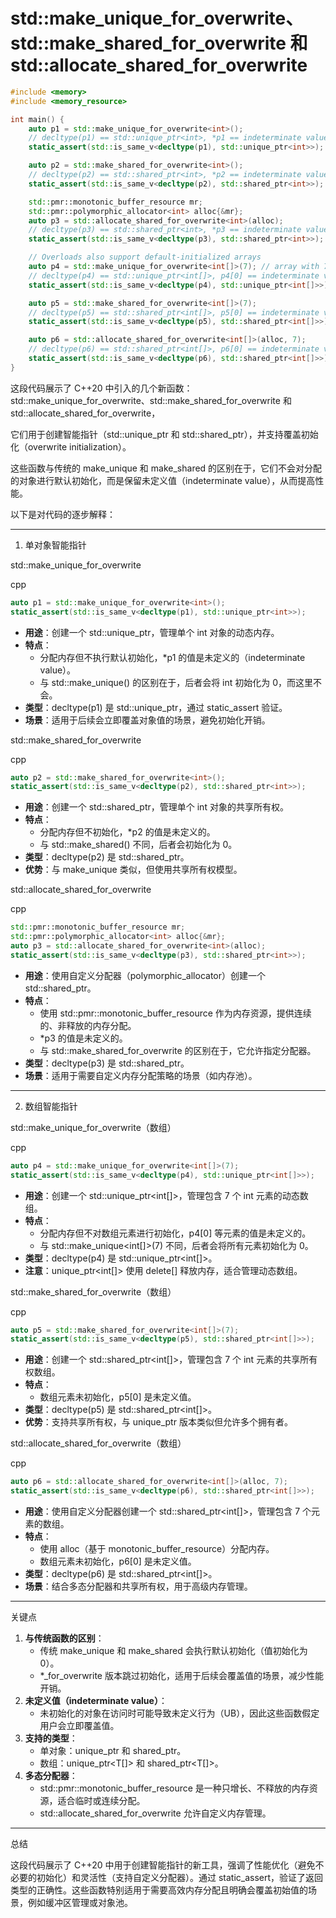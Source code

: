 # std::make_unique_for_overwrite、std::make_shared_for_overwrite 和 std::allocate_shared_for_overwrite

```C++
#include <memory>
#include <memory_resource>

int main() {
    auto p1 = std::make_unique_for_overwrite<int>();
    // decltype(p1) == std::unique_ptr<int>, *p1 == indeterminate value
    static_assert(std::is_same_v<decltype(p1), std::unique_ptr<int>>);

    auto p2 = std::make_shared_for_overwrite<int>();
    // decltype(p2) == std::shared_ptr<int>, *p2 == indeterminate value
    static_assert(std::is_same_v<decltype(p2), std::shared_ptr<int>>);

    std::pmr::monotonic_buffer_resource mr;
    std::pmr::polymorphic_allocator<int> alloc{&mr};
    auto p3 = std::allocate_shared_for_overwrite<int>(alloc);
    // decltype(p3) == std::shared_ptr<int>, *p3 == indeterminate value
    static_assert(std::is_same_v<decltype(p3), std::shared_ptr<int>>);

    // Overloads also support default-initialized arrays
    auto p4 = std::make_unique_for_overwrite<int[]>(7); // array with 7 elements
    // decltype(p4) == std::unique_ptr<int[]>, p4[0] == indeterminate value
    static_assert(std::is_same_v<decltype(p4), std::unique_ptr<int[]>>);

    auto p5 = std::make_shared_for_overwrite<int[]>(7);
    // decltype(p5) == std::shared_ptr<int[]>, p5[0] == indeterminate value
    static_assert(std::is_same_v<decltype(p5), std::shared_ptr<int[]>>);

    auto p6 = std::allocate_shared_for_overwrite<int[]>(alloc, 7);
    // decltype(p6) == std::shared_ptr<int[]>, p6[0] == indeterminate value
    static_assert(std::is_same_v<decltype(p6), std::shared_ptr<int[]>>);
}
```

这段代码展示了 C++20 中引入的几个新函数：std::make_unique_for_overwrite、std::make_shared_for_overwrite 和 std::allocate_shared_for_overwrite，

它们用于创建智能指针（std::unique_ptr 和 std::shared_ptr），并支持覆盖初始化（overwrite initialization）。

这些函数与传统的 make_unique 和 make_shared 的区别在于，它们不会对分配的对象进行默认初始化，而是保留未定义值（indeterminate value），从而提高性能。

以下是对代码的逐步解释：

------

1. 单对象智能指针

std::make_unique_for_overwrite

cpp

```cpp
auto p1 = std::make_unique_for_overwrite<int>();
static_assert(std::is_same_v<decltype(p1), std::unique_ptr<int>>);
```

- **用途**：创建一个 std::unique_ptr<int>，管理单个 int 对象的动态内存。
- **特点**：
  - 分配内存但不执行默认初始化，*p1 的值是未定义的（indeterminate value）。
  - 与 std::make_unique<int>() 的区别在于，后者会将 int 初始化为 0，而这里不会。
- **类型**：decltype(p1) 是 std::unique_ptr<int>，通过 static_assert 验证。
- **场景**：适用于后续会立即覆盖对象值的场景，避免初始化开销。

std::make_shared_for_overwrite

cpp

```cpp
auto p2 = std::make_shared_for_overwrite<int>();
static_assert(std::is_same_v<decltype(p2), std::shared_ptr<int>>);
```

- **用途**：创建一个 std::shared_ptr<int>，管理单个 int 对象的共享所有权。
- **特点**：
  - 分配内存但不初始化，*p2 的值是未定义的。
  - 与 std::make_shared<int>() 不同，后者会初始化为 0。
- **类型**：decltype(p2) 是 std::shared_ptr<int>。
- **优势**：与 make_unique 类似，但使用共享所有权模型。

std::allocate_shared_for_overwrite

cpp

```cpp
std::pmr::monotonic_buffer_resource mr;
std::pmr::polymorphic_allocator<int> alloc{&mr};
auto p3 = std::allocate_shared_for_overwrite<int>(alloc);
static_assert(std::is_same_v<decltype(p3), std::shared_ptr<int>>);
```

- **用途**：使用自定义分配器（polymorphic_allocator）创建一个 std::shared_ptr<int>。
- **特点**：
  - 使用 std::pmr::monotonic_buffer_resource 作为内存资源，提供连续的、非释放的内存分配。
  - *p3 的值是未定义的。
  - 与 std::make_shared_for_overwrite 的区别在于，它允许指定分配器。
- **类型**：decltype(p3) 是 std::shared_ptr<int>。
- **场景**：适用于需要自定义内存分配策略的场景（如内存池）。

------

2. 数组智能指针

std::make_unique_for_overwrite（数组）

cpp

```cpp
auto p4 = std::make_unique_for_overwrite<int[]>(7);
static_assert(std::is_same_v<decltype(p4), std::unique_ptr<int[]>>);
```

- **用途**：创建一个 std::unique_ptr<int[]>，管理包含 7 个 int 元素的动态数组。
- **特点**：
  - 分配内存但不对数组元素进行初始化，p4[0] 等元素的值是未定义的。
  - 与 std::make_unique<int[]>(7) 不同，后者会将所有元素初始化为 0。
- **类型**：decltype(p4) 是 std::unique_ptr<int[]>。
- **注意**：unique_ptr<int[]> 使用 delete[] 释放内存，适合管理动态数组。

std::make_shared_for_overwrite（数组）

cpp

```cpp
auto p5 = std::make_shared_for_overwrite<int[]>(7);
static_assert(std::is_same_v<decltype(p5), std::shared_ptr<int[]>>);
```

- **用途**：创建一个 std::shared_ptr<int[]>，管理包含 7 个 int 元素的共享所有权数组。
- **特点**：
  - 数组元素未初始化，p5[0] 是未定义值。
- **类型**：decltype(p5) 是 std::shared_ptr<int[]>。
- **优势**：支持共享所有权，与 unique_ptr 版本类似但允许多个拥有者。

std::allocate_shared_for_overwrite（数组）

cpp

```cpp
auto p6 = std::allocate_shared_for_overwrite<int[]>(alloc, 7);
static_assert(std::is_same_v<decltype(p6), std::shared_ptr<int[]>>);
```

- **用途**：使用自定义分配器创建一个 std::shared_ptr<int[]>，管理包含 7 个元素的数组。
- **特点**：
  - 使用 alloc（基于 monotonic_buffer_resource）分配内存。
  - 数组元素未初始化，p6[0] 是未定义值。
- **类型**：decltype(p6) 是 std::shared_ptr<int[]>。
- **场景**：结合多态分配器和共享所有权，用于高级内存管理。

------

关键点

1. **与传统函数的区别**：
   - 传统 make_unique 和 make_shared 会执行默认初始化（值初始化为 0）。
   - *_for_overwrite 版本跳过初始化，适用于后续会覆盖值的场景，减少性能开销。
2. **未定义值（indeterminate value）**：
   - 未初始化的对象在访问时可能导致未定义行为（UB），因此这些函数假定用户会立即覆盖值。
3. **支持的类型**：
   - 单对象：unique_ptr<T> 和 shared_ptr<T>。
   - 数组：unique_ptr<T[]> 和 shared_ptr<T[]>。
4. **多态分配器**：
   - std::pmr::monotonic_buffer_resource 是一种只增长、不释放的内存资源，适合临时或连续分配。
   - std::allocate_shared_for_overwrite 允许自定义内存管理。

------

总结

这段代码展示了 C++20 中用于创建智能指针的新工具，强调了性能优化（避免不必要的初始化）和灵活性（支持自定义分配器）。通过 static_assert，验证了返回类型的正确性。这些函数特别适用于需要高效内存分配且明确会覆盖初始值的场景，例如缓冲区管理或对象池。